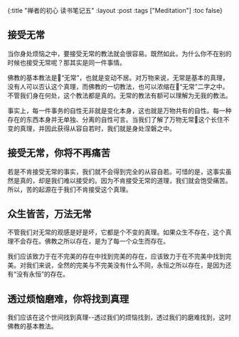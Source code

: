 {:title "禅者的初心 读书笔记五"
 :layout :post
 :tags ["Meditation"]
 :toc false}

 ## 接受无常

 当你身处烦恼之中，要接受无常的教法就会很容易。既然如此，为什么你不在别的时候也接受无常呢？那其实是同一件事情。

 佛教的基本教法是“无常”，也就是变动不居。对万物来说，无常是基本的真理，没有人可以否认这个真理，而佛教的一切教法，也可以浓缩在“无常”二字之中。不管我们身在何处，这个教法都是真的。无常的教法有额可以理解为无我的教法。

 事实上，每一件事务的自性无非就是变化本身，这也就是万物共有的自性。每一种存在的东西本身并无单独、分离的自性可言。当我们了解了万物无常这个长住不变的真理，并因此获得从容自若时，我们就是身处涅磐之中。

 ## 接受无常，你将不再痛苦

若是不肯接受无常的事实，我们就不会得到完全的从容自若。可惜的是，这事实虽然是真的，却是我们难以接受的。因为不肯接受无常的道理，我们就会饱受痛苦。所以，苦的起源在于我们不肯接受这个真理。

## 众生皆苦，万法无常

不管我们对无常的观感是好是坏，它都是个不变的真理。如果众生不存在，这个真理不会存在。佛教之所以存在，是为了每一个众生而存在。

我们应该致力于在不完美的存在中找到完美的存在，应该致力于在不完美中找到完美。对我们来说，全然的完美与不完美没有什么不同，永恒之所以存在，是因为还有“没有永恒”的存在。

## 透过烦恼磨难，你将找到真理

我们应该在这个世间找到真理--透过我们的烦恼找到，透过我们的磨难找到，这时佛教的基本教法。
